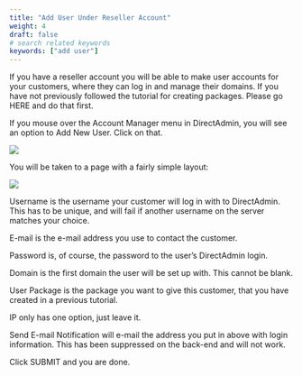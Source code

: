 ```yaml
---
title: "Add User Under Reseller Account"
weight: 4
draft: false
# search related keywords
keywords: ["add user"]
---
```


If you have a reseller account you will be able to make user accounts for your customers, where they can log in and manage their domains. If you have not previously followed the tutorial for creating packages. Please go HERE and do that first.

If you mouse over the Account Manager menu in DirectAdmin, you will see an option to Add New User. Click on that.

![](https://assets.mxrouteapps.com/Add_User/addusermenu.png)

You will be taken to a page with a fairly simple layout:

![](https://assets.mxrouteapps.com/Add_User/adduserpage.png)

Username is the username your customer will log in with to DirectAdmin. This has to be unique, and will fail if another username on the server matches your choice.

E-mail is the e-mail address you use to contact the customer.

Password is, of course, the password to the user’s DirectAdmin login.

Domain is the first domain the user will be set up with. This cannot be blank.

User Package is the package you want to give this customer, that you have created in a previous tutorial.

IP only has one option, just leave it.

Send E-mail Notification will e-mail the address you put in above with login information. This has been suppressed on the back-end and will not work.

Click SUBMIT and you are done.

